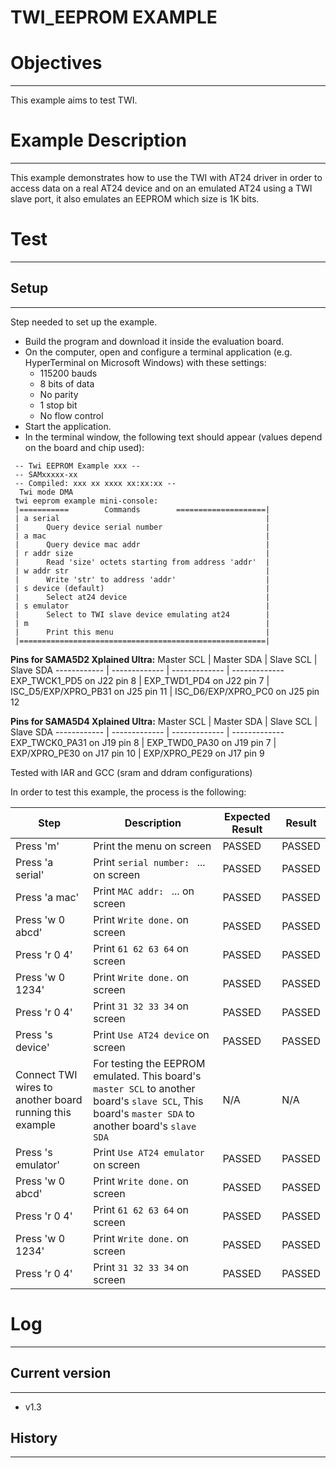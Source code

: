 TWI_EEPROM EXAMPLE
============

# Objectives
------------
This example aims to test TWI.


# Example Description
---------------------
This example demonstrates how to use the TWI with AT24 driver in order to
access data on a real AT24 device and on an emulated AT24 using a TWI slave
port, it also emulates an EEPROM which size is 1K bits.


# Test
------

## Setup
--------
Step needed to set up the example.

* Build the program and download it inside the evaluation board.
* On the computer, open and configure a terminal application (e.g. HyperTerminal
 on Microsoft Windows) with these settings:
	- 115200 bauds
	- 8 bits of data
	- No parity
	- 1 stop bit
	- No flow control
* Start the application.
* In the terminal window, the following text should appear (values depend on the
 board and chip used):
```
 -- Twi EEPROM Example xxx --
 -- SAMxxxxx-xx
 -- Compiled: xxx xx xxxx xx:xx:xx --
  Twi mode DMA
 twi eeprom example mini-console:
 |===========        Commands        ====================|
 | a serial                                              |
 |      Query device serial number                       |
 | a mac                                                 |
 |      Query device mac addr                            |
 | r addr size                                           |
 |      Read 'size' octets starting from address 'addr'  |
 | w addr str                                            |
 |      Write 'str' to address 'addr'                    |
 | s device (default)                                    |
 |      Select at24 device                               |
 | s emulator                                            |
 |      Select to TWI slave device emulating at24        |
 | m                                                     |
 |      Print this menu                                  |
 |=======================================================|
```

__Pins for SAMA5D2 Xplained Ultra:__
Master SCL | Master SDA | Slave SCL | Slave SDA
------------ | ------------- | ------------- | -------------
EXP_TWCK1_PD5 on J22 pin 8 | EXP_TWD1_PD4 on J22 pin 7 | ISC_D5/EXP/XPRO_PB31 on J25 pin 11 | ISC_D6/EXP/XPRO_PC0 on J25 pin 12

__Pins for SAMA5D4 Xplained Ultra:__
Master SCL | Master SDA | Slave SCL | Slave SDA
------------ | ------------- | ------------- | -------------
EXP_TWCK0_PA31 on J19 pin 8 | EXP_TWD0_PA30 on J19 pin 7 | EXP/XPRO_PE30 on J17 pin 10 | EXP/XPRO_PE29 on J17 pin 9

Tested with IAR and GCC (sram and ddram configurations)

In order to test this example, the process is the following:

Step | Description | Expected Result | Result
-----|-------------|-----------------|-------
Press 'm' | Print the menu on screen | PASSED | PASSED
Press 'a serial' | Print `serial number: ` ... on screen | PASSED | PASSED
Press 'a mac' | Print `MAC addr: ` ... on screen | PASSED | PASSED
Press 'w 0 abcd' | Print `Write done.` on screen | PASSED | PASSED
Press 'r 0 4' | Print `61 62 63 64` on screen | PASSED | PASSED
Press 'w 0 1234' | Print `Write done.` on screen | PASSED | PASSED
Press 'r 0 4' | Print `31 32 33 34` on screen | PASSED | PASSED
Press 's device' | Print `Use AT24 device` on screen | PASSED | PASSED
Connect TWI wires to another board running this example | For testing the EEPROM emulated. This board's `master SCL` to another board's `slave SCL`, This board's `master SDA` to another board's `slave SDA` | N/A | N/A
Press 's emulator' | Print `Use AT24 emulator` on screen | PASSED | PASSED
Press 'w 0 abcd' | Print `Write done.` on screen | PASSED | PASSED
Press 'r 0 4' | Print `61 62 63 64` on screen | PASSED | PASSED
Press 'w 0 1234' | Print `Write done.` on screen | PASSED | PASSED
Press 'r 0 4' | Print `31 32 33 34` on screen | PASSED | PASSED


# Log
------

## Current version
--------
 - v1.3

## History
--------
